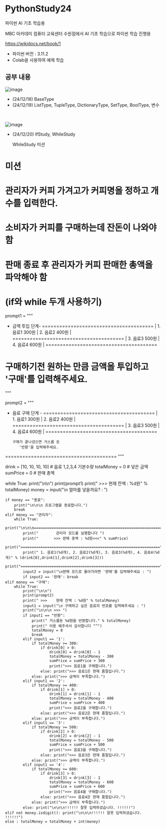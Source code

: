 # PythonStudy24
파이썬 AI 기초 학습용

MBC 아카데미 컴퓨터 교육센터 수원점에서 AI 기초 학습으로 파이썬 학습 진행용

https://wikidocs.net/book/1

- 파이썬 버전 : 3.11.2
- Colab을 사용하여 예제 학습
  
## 공부 내용

![image](https://github.com/user-attachments/assets/11c14d01-59f5-4cf7-864a-796ddf89242e)
- (24/12/18) BaseType
- (24/12/19) ListType, TupleType, DictionaryType, SetType, BoolType, 변수

<br>

![image](https://github.com/user-attachments/assets/0101decb-c8b4-4027-aae8-19194f61bbe3)
- (24/12/20) IfStudy, WhileStudy

  WhileStudy 미션
# 미션
# 관리자가 커피 가겨고가 커피명을 정하고 개수를 입력한다.
# 소비자가 커피를 구매하는데 잔돈이 나와야 함
# 판매 종료 후 관리자가 커피 판매한 총액을 파악해야 함
# (if와 while 두개 사용하기)

prompt1 = """
- 금액 투입 단계-
=======================================
| 1. 음료1 300원   | 2. 음료2 400원   |
=======================================
| 3. 음료3 500원   | 4. 음료4 600원   |
=======================================

구매하기전 원하는 만큼 금액을 투입하고
         '구매'를 입력해주세요.
=======================================
"""

prompt2 = """
- 음료 구매 단계 -
=======================================
| 1. 음료1 300원   | 2. 음료2 400원   |
=======================================
| 3. 음료3 500원   | 4. 음료4 600원   |
=======================================

      구매가 끝나셨으면 거스름 돈
         '반환'을 입력해주세요.
=======================================
"""

drink = [10, 10, 10, 10]    # 음료 1,2,3,4 기본수량
totalMoney = 0  # 넣은 금액
sumPrice = 0    # 판매 총액

while True:
    print("\n\n")
    print(prompt1)
    print(" >>>    현재 잔액 : %d원" % totalMoney)
    money = input("\n 얼마를 넣을까요? : ")

    if money == "종료":
        print("\n\n\n 프로그램을 종료합니다.")
        break
    elif money == "관리자":
        while True:
            print("\n\n\n===============================================================")
            print("        관리자 모드를 실행합니다 ")
            print("       >>> 판매 총액 : %d원<<<" % sumPrice)
            print("===============================================================")
            print(" 1. 음료1(%d개), 2. 음료2(%d개), 3. 음료3(%d개), 4. 음료4(%d개)" % (drink[0],drink[1],drink[2],drink[3]))
            print("===============================================================")
            input2 = input("\n판매 모드로 돌아가려면 '판매'를 입력해주세요 : ")
            if input2 == '판매': break
    elif money == "구매":
        while True:
            print("\n\n")
            print(prompt2)
            print(" >>>    현재 잔액 : %d원" % totalMoney)
            input1 = input("\n 구매하고 싶은 음료의 번호를 입력해주세요 : ")
            print("\n\n\n >>> ")
            if input1 == "반환":
                print(" 거스름돈 %d원을 반환합니다." % totalMoney)
                print(" 이용 해주셔서 감사합니다 ^^")
                totalMoney = 0
                break
            elif input1 == '1':
                if totalMoney >= 300:
                    if drink[0] > 0:
                        drink[0] = drink[0] - 1
                        totalMoney = totalMoney - 300
                        sumPrice = sumPrice + 300
                        print(">>> 음료1을 구매합니다.")
                    else: print(">>> 음료1은 현재 품절입니다.")
                else: print(">>> 금액이 부족합니다.")
            elif input1 == '2':
                if totalMoney >= 400:
                    if drink[1] > 0:
                        drink[1] = drink[1] - 1
                        totalMoney = totalMoney - 400
                        sumPrice = sumPrice + 400
                        print(">>> 음료2을 구매합니다.")
                    else: print(">>> 음료2은 현재 품절입니다.")
                else: print(">>> 금액이 부족합니다.")
            elif input1 == '3':
                if totalMoney >= 500:
                    if drink[2] > 0:
                        drink[2] = drink[2] - 1
                        totalMoney = totalMoney - 500
                        sumPrice = sumPrice + 500
                        print(">>> 음료3을 구매합니다.")
                    else: print(">>> 음료3은 현재 품절입니다.")
                else: print(">>> 금액이 부족합니다.")
            elif input1 == '4':
                if totalMoney >= 600:
                    if drink[3] > 0:
                        drink[3] = drink[3] - 1
                        totalMoney = totalMoney - 600
                        sumPrice = sumPrice + 600
                        print(">>> 음료4을 구매합니다.")
                    else: print(">>> 음료4은 현재 품절입니다.")
                else: print(">>> 금액이 부족합니다.")
            else: print("\n\n\n!!!!!! 잘못 입력하셨습니다. !!!!!!")
    elif not money.isdigit(): print("\n\n\n!!!!!! 잘못 입력하셨습니다. !!!!!!")
    else : totalMoney = totalMoney + int(money)
